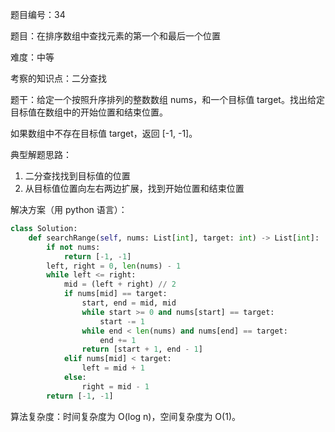 题目编号：34

题目：在排序数组中查找元素的第一个和最后一个位置

难度：中等

考察的知识点：二分查找

题干：给定一个按照升序排列的整数数组 nums，和一个目标值 target。找出给定目标值在数组中的开始位置和结束位置。

如果数组中不存在目标值 target，返回 [-1, -1]。

典型解题思路：

1. 二分查找找到目标值的位置
2. 从目标值位置向左右两边扩展，找到开始位置和结束位置

解决方案（用 python 语言）：

```python
class Solution:
    def searchRange(self, nums: List[int], target: int) -> List[int]:
        if not nums:
            return [-1, -1]
        left, right = 0, len(nums) - 1
        while left <= right:
            mid = (left + right) // 2
            if nums[mid] == target:
                start, end = mid, mid
                while start >= 0 and nums[start] == target:
                    start -= 1
                while end < len(nums) and nums[end] == target:
                    end += 1
                return [start + 1, end - 1]
            elif nums[mid] < target:
                left = mid + 1
            else:
                right = mid - 1
        return [-1, -1]
```

算法复杂度：时间复杂度为 O(log n)，空间复杂度为 O(1)。